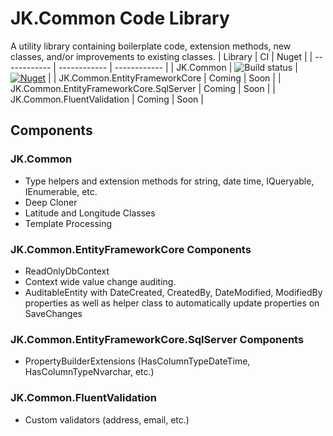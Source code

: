 # JK.Common Code Library

A utility library containing boilerplate code, extension methods, new classes, and/or improvements to existing classes.
| Library | CI | Nuget |
| ------------ | ------------ | ------------ |
| JK.Common  | ![Build status](https://dev.azure.com/knight0323/Common%20Library/_apis/build/status/master-CI) | [![Nuget](https://img.shields.io/nuget/v/JK.Common.svg)](https://www.nuget.org/packages/JK.Common/) |
| JK.Common.EntityFrameworkCore  | Coming | Soon  |
| JK.Common.EntityFrameworkCore.SqlServer  | Coming | Soon  |
| JK.Common.FluentValidation  | Coming | Soon  |

## Components

### JK.Common

 - Type helpers and extension methods for string, date time, IQueryable, IEnumerable, etc.
 - Deep Cloner
 - Latitude and Longitude Classes
 - Template Processing

### JK.Common.EntityFrameworkCore Components

 - ReadOnlyDbContext 
 - Context wide value change auditing. 
 - AuditableEntity with DateCreated, CreatedBy, DateModified, ModifiedBy properties as well as helper class to automatically update properties on SaveChanges

### JK.Common.EntityFrameworkCore.SqlServer Components

 - PropertyBuilderExtensions (HasColumnTypeDateTime, HasColumnTypeNvarchar, etc.)

### JK.Common.FluentValidation

 - Custom validators (address, email, etc.)
